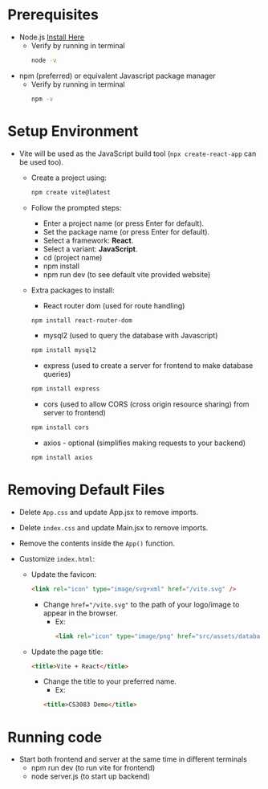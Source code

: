 # Prerequisites

- Node.js [Install Here](https://nodejs.org/en/download)
  - Verify by running in terminal
    ```bash
    node -v
    ```
- npm (preferred) or equivalent Javascript package manager
  - Verify by running in terminal
    ```bash
    npm -v
    ```

# Setup Environment

- Vite will be used as the JavaScript build tool (`npx create-react-app` can be used too).

  - Create a project using:
    ```bash
    npm create vite@latest
    ```
  - Follow the prompted steps:

    - Enter a project name (or press Enter for default).
    - Set the package name (or press Enter for default).
    - Select a framework: **React**.
    - Select a variant: **JavaScript**.
    - cd (project name)
    - npm install
    - npm run dev (to see default vite provided website)

  - Extra packages to install:
    - React router dom (used for route handling)
    ```bash
    npm install react-router-dom
    ```
    - mysql2 (used to query the database with Javascript)
    ```bash
    npm install mysql2
    ```
    - express (used to create a server for frontend to make database queries)
    ```bash
    npm install express
    ```
    - cors (used to allow CORS (cross origin resource sharing) from server to frontend)
    ```bash
    npm install cors
    ```
    - axios - optional (simplifies making requests to your backend)
    ```bash
    npm install axios
    ```

# Removing Default Files

- Delete `App.css` and update App.jsx to remove imports.
- Delete `index.css` and update Main.jsx to remove imports.
- Remove the contents inside the `App()` function.
- Customize `index.html`:

  - Update the favicon:

    ```html
    <link rel="icon" type="image/svg+xml" href="/vite.svg" />
    ```

    - Change `href="/vite.svg"` to the path of your logo/image to appear in the browser.
      - Ex:
        ```html
        <link rel="icon" type="image/png" href="src/assets/databases.png" />
        ```

  - Update the page title:
    ```html
    <title>Vite + React</title>
    ```
    - Change the title to your preferred name.
      - Ex:
      ```html
      <title>CS3083 Demo</title>
      ```

# Running code

- Start both frontend and server at the same time in different terminals
  - npm run dev (to run vite for frontend)
  - node server.js (to start up backend)
